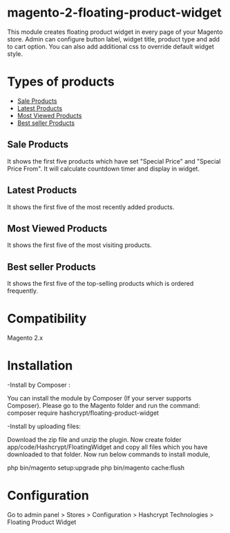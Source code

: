 # magento-2-floating-product-widget
This module creates floating product widget in every page of your Magento store. Admin can configure button label, widget title, product type and add to cart option. You can also add additional css to override default widget style.

# Types of products

* [Sale Products](#sale-products)
* [Latest Products](#latest-products)
* [Most Viewed Products](#most-viewed-products)
* [Best seller Products](#best-seller-products)

## Sale Products
It shows the first five products which have set "Special Price" and "Special Price From". It will calculate countdown timer and display in widget.

## Latest Products
It shows the first five of the most recently added products. 

## Most Viewed Products
It shows the first five of the most visiting products.

## Best seller Products
It shows the first five of the top-selling products which is ordered frequently.

# Compatibility
Magento 2.x

# Installation
-Install by Composer :

You can install the module by Composer (If your server supports Composer). Please go to the Magento folder and run the command: composer require hashcrypt/floating-product-widget

-Install by uploading files:

Download the zip file and unzip the plugin. Now create folder app/code/Hashcrypt/FloatingWidget and copy all files which you have downloaded to that folder.
Now run below commands to install module,

php bin/magento setup:upgrade
php bin/magento cache:flush

# Configuration
Go to admin panel > Stores > Configuration > Hashcrypt Technologies > Floating Product Widget
